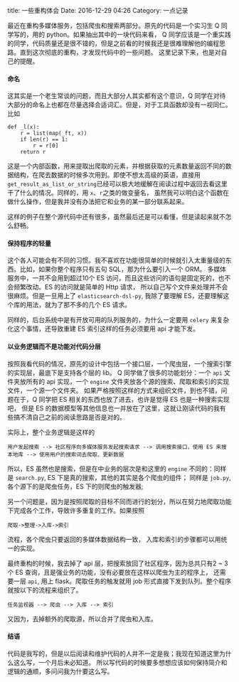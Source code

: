 title: 一些重构体会
Date: 2016-12-29 04:26
Category: 一点记录

最近在重构多媒体服务，包括爬虫和搜索两部分。原先的代码是一个实习生 Q 同学写的，用的 python。如果抽出其中的一块代码来看，
 Q 同学应该是一个重实践的同学，代码质量还是很不错的，但是之前看的时候我还是很难理解他的编程思路。直到这次彻底的重构，才发现代码中的一些问题。
这里记录下来，也是对自己的提醒。

#### 命名
这其实是一个老生常谈的问题，而且大部分人其实都有这个意识，Q 同学在对待大部分的命名上也都在尽量选择合适词汇。但是，对于工具函数却没有一视同仁。
比如

    def _l(x):
        r = list(map(_ft, x))
        if len(r) == 1:
            r = r[0]
        return r

这是一个内部函数，用来提取出爬取的元素，并根据获取的元素数量返回不同的数据结构，在爬去数据的时候多次用到。即使不想太高级的英语，直接用
`get_result_as_list_or_string`已经可以极大地缓解在阅读过程中返回去看这里干了什么的情况。同样的，用 `x`、`r`之类的做变量名，
虽然我可以明白这个函数在做什么操作，但是我并没有办法把它和业务的某一部分联系起来。

这样的例子在整个源代码中还有很多，虽然最后还是可以看懂，但是读起来就不怎么舒畅。

#### 保持程序的轻量

这个各人可能会有不同的习惯。我不喜欢在功能很简单的时候就引入太重量级的东西。比如，如果你整个程序只有五句 SQL，那为什么要引入一个 ORM。
多媒体服务中，一共不会用到超过10个 ES 访问，而且这些访问的语句是固定死的，也不会频繁改动。ES 的访问就是简单的 Http 请求，
所以自己写个文件来处理并不会很麻烦。但是一旦用上了 `elasticsearch-dsl-py`, 我除了要理解 ES，还要理解这个库的用法，就为了那不多的几个 ES 请求。

同样的，后台系统中是有开放可用的队列服务的，为什么一定要用 `celery` 来复杂化这个事情，还导致重建 ES 索引这样的任务必须要用 api 才能下发。

#### 以业务逻辑而不是功能对代码分层
按照我看代码的情况，原先的设计中包括一个接口层，一个爬虫层，一个搜索引擎的实现层，最底下是支持各个层的 lib。
Q 同学做了很多的功能划分：一个 `api` 文件夹放所有的 api 实现，一个 `engine` 文件夹放各个源的搜索、爬取和索引的实现文件，一个源一个文件夹。
如果严格按照这样的方式来组织文件，到也不错，问题在于，Q 同学把 ES 相关的东西也放了进去，也许是觉得 ES 也是一种搜索实现吧，
但是 ES 的数据模型等其他信息也一并放在了这里，这就让刚读代码的我有些搞不清自己之前的阅读思路是否是对的。

实际上，整个业务逻辑是这样的

    用户发起搜索 --> 社区程序向多媒体服务发起搜索请求 --> 调用搜索接口，使用 ES 来搜本地库 --> 使用用户的搜索词去爬取、更新数据

所以，ES 虽然也是搜索，但是在中业务的层次是和这里的 `engine` 不同的：同样是 `search.py`, ES 下是真的搜索，其他的其实是各个爬虫的组件；
同样是 `job.py`, 各个源下的是爬虫任务，ES 下的则爬虫的触发器;

另一个问题是，因为是按照爬取的目标不同而进行的划分，所以在努力地爬取功能下完成各个工作，导致许多重复的工作。如果按照

    爬取->整理->入库->索引

流程，各个爬虫只要返回的多媒体数据结构一致， 入库和索引的步骤都可以用统一的实现。

最终重构的时候，我去掉了 api 层，把搜索放回了社区程序，因为总共只有2 ~ 3个 ES 查询，且是强业务的功能，没有必要放在这样以爬虫为主的程序上，
还需要一层 `api`, 用上 flask。爬取任务的触发就用 job 形式直接下发到队列。整个程序就按以下的流程来组织了。

    任务监视器 --> 爬虫 --> 入库 --> 索引

又因为，去掉额外的爬取源，所以合并了爬虫和入库。

#### 结语

代码是我写的，但是以后阅读和维护代码的人并不一定是我；我现在知道这里为什么这么写，一个月后未必知道。
所以写代码的时候要多想想应该如何保持简介和逻辑的通顺，多问问我为什要这么写。

